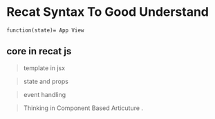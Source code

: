 # Recat Syntax To Good Understand 

```
function(state)= App View 
```

## core in recat js

> template in jsx

> state and props

> event handling

> Thinking in Component Based Articuture .




